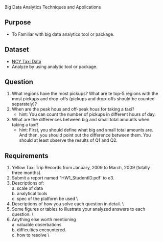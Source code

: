  Big Data Analytics Techniques and Applications

## Purpose

- To Familiar with big data analytics tool or package.

## Dataset 

- [NCY Taxi Data](https://www1.nyc.gov/site/tlc/about/tlc-trip-record-data.page)
- Analyze by using analytic tool or package.

## Question

1. What regions have the most pickups? What are te top-5 regions with the most pickups and drop-offs (pickups and drop-offs should be counted separately)?
2. When are the peak hous and off-peak hous for taking a taxi?
    - hint: You can count the number of pickups in different hours of day.
3. What are the differences between big and small total amounts when taking a taxi?
    - hint: First, you should define what big and small total amounts are. And then, you should point out the difference between them. You should at least observe the results of Q1 and Q2.

## Requirements

1. Yellow Taxi Trip Records from January, 2009 to March, 2009 (totally three months).
2. Submit a report named "HW1_StudentID.pdf' to e3.
3. Descriptions of: \
    a. scale of data \
    b. analytical tools \
    c. spec of the platform be used \
4. Descriptions of how you solve each question in detail. \
5. Some figures or tables to illustrate your analyzed answers to each question. \
6. Anything else worth mentioning \
    a. valuable obserbations \
    b. difficulties encountered. \
    c. how to resolve \
